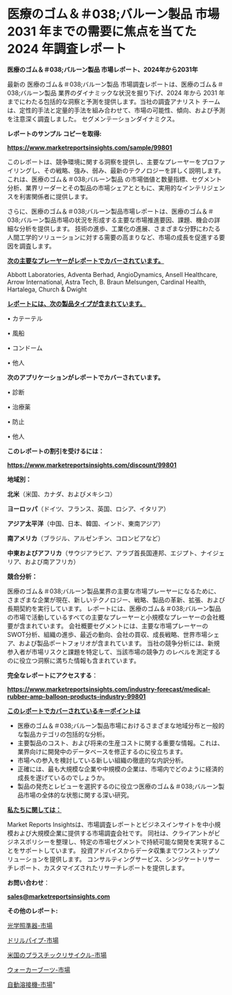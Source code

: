 # 医療のゴム＆＃038;バルーン製品 市場 2031 年までの需要に焦点を当てた 2024 年調査レポート

<strong>医療のゴム＆＃038;バルーン製品 市場レポート、2024年から2031年</strong>

最新の 医療のゴム＆＃038;バルーン製品 市場調査レポートは、医療のゴム＆＃038;バルーン製品 業界のダイナミックな状況を掘り下げ、2024 年から 2031 年までにわたる包括的な洞察と予測を提供します。当社の調査アナリスト チームは、定性的手法と定量的手法を組み合わせて、市場の可能性、傾向、および予測を注意深く調査しました。 セグメンテーションダイナミクス。



<strong>レポートのサンプル コピーを取得:</strong> <a href=https://www.marketreportsinsights.com/sample/99801>

<strong><u>https://www.marketreportsinsights.com/sample/99801</u></strong></a>

このレポートは、競争環境に関する洞察を提供し、主要なプレーヤーをプロファイリングし、その戦略、強み、弱み、最新のテクノロジーを詳しく説明します。 これは、医療のゴム＆＃038;バルーン製品 の市場価値と数量指標、セグメント分析、業界リーダーとその製品の市場シェアとともに、実用的なインテリジェンスを利害関係者に提供します。

さらに、医療のゴム＆＃038;バルーン製品市場レポートは、医療のゴム＆＃038;バルーン製品市場の状況を形成する主要な市場推進要因、課題、機会の詳細な分析を提供します。 技術の進歩、工業化の進展、さまざまな分野にわたる人間工学的ソリューションに対する需要の高まりなど、市場の成長を促進する要因を調査します。



<strong><u>次の主要なプレーヤーがレポートでカバーされています。</u></strong>

Abbott Laboratories, Adventa Berhad, AngioDynamics, Ansell Healthcare, Arrow International, Astra Tech, B. Braun Melsungen, Cardinal Health, Hartalega, Church & Dwight



<strong><u><b>レポートには、次の製品タイプが含まれています。</b></u></strong>

• カテーテル

• 風船

• コンドーム

• 他人



<strong><b>次のアプリケーションがレポートでカバーされています。</b></strong>

• 診断

• 治療薬

• 防止

• 他人



<strong><b>このレポートの割引を受けるには：</b></strong><a href=https://www.marketreportsinsights.com/discount/99801>

<strong><u>https://www.marketreportsinsights.com/discount/99801</u></strong></a>



<strong>地域別：</strong>



<strong>北米</strong>（米国、カナダ、およびメキシコ）



<strong>ヨーロッパ</strong>（ドイツ、フランス、英国、ロシア、イタリア）



<strong>アジア太平洋</strong>（中国、日本、韓国、インド、東南アジア）



<strong>南アメリカ</strong>（ブラジル、アルゼンチン、コロンビアなど）



<strong>中東およびアフリカ</strong>（サウジアラビア、アラブ首長国連邦、エジプト、ナイジェリア、および南アフリカ）



<strong>競合分析：</strong>

医療のゴム＆＃038;バルーン製品業界の主要な市場プレーヤーになるために、さまざまな企業が現在、新しいテクノロジー、戦略、製品の革新、拡張、および長期契約を実行しています。 レポートには、医療のゴム＆＃038;バルーン製品の市場で活動しているすべての主要なプレーヤーと小規模なプレーヤーの会社概要が含まれています。 会社概要セグメントには、主要な市場プレーヤーのSWOT分析、組織の進歩、最近の動向、会社の買収、成長戦略、世界市場シェア、および製品ポートフォリオが含まれています。 当社の競争分析には、新規参入者が市場リスクと課題を特定して、当該市場の競争力 のレベルを測定するのに役立つ洞察に満ちた情報も含まれています。



<strong>完全なレポートにアクセスする</strong>：

<a href=https://www.marketreportsinsights.com/industry-forecast/medical-rubber-amp-balloon-products-industry-99801>

<strong><u>https://www.marketreportsinsights.com/industry-forecast/medical-rubber-amp-balloon-products-industry-99801</u></strong></a>



<strong><u><b>このレポートでカバーされているキーポイントは</b></u></strong>
<ul>
  <li>医療のゴム＆＃038;バルーン製品市場におけるさまざまな地域分布と一般的な製品カテゴリの包括的な分析。</li>
  <li>主要製品のコスト、および将来の生産コストに関する重要な情報。これは、業界向けに開発中のデータベースを修正するのに役立ちます。</li>
  <li>市場への参入を検討している新しい組織の徹底的な内訳分析。</li>
  <li>正確には、最も大規模な企業や中規模の企業は、市場内でどのように経済的成長を遂げているのでしょうか。</li>
  <li>製品の発売とレビューを選択するのに役立つ医療のゴム＆＃038;バルーン製品市場の全体的な状態に関する深い研究。</li>
</ul>


<strong><u><b>私たちに関しては：</b></u></strong>

Market Reports Insightsは、市場調査レポートとビジネスインサイトを中小規模および大規模企業に提供する市場調査会社です。 同社は、クライアントがビジネスポリシーを整理し、特定の市場セグメントで持続可能な開発を実現することをサポートしています。 投資アドバイスからデータ収集までワンストップソリューションを提供します。 コンサルティングサービス、シンジケートリサーチレポート、カスタマイズされたリサーチレポートを提供します。



<strong><b>お問い合わせ</b></strong>：

<a href=mailto:sales@marketreportsinsights.com>

<strong><u>sales@marketreportsinsights.com</u></strong></a>



<strong>その他のレポート:</strong>

<a href=https://www.linkedin.com/pulse/光学照準器-市場-2023-総合分析と事業成長戦略-2030-market-maverick-diaries-24-analysi-ejrpf/>光学照準器-市場</a>

<a href=https://www.linkedin.com/pulse/ドリルパイプ-市場-2023-最新の-cagr-および成長分析-2030-nwfzf/>ドリルパイプ-市場</a>

<a href=https://www.linkedin.com/pulse/米国のプラスチックリサイクル-市場-2023-総合分析と事業成長戦略-2030-pr-news-hub-y7f6f/>米国のプラスチックリサイクル-市場</a>

<a href=https://www.linkedin.com/pulse/ウォーカーブーツ-市場-2023-新興市場-将来の動向と市場需要-2030-0xrhf/>ウォーカーブーツ-市場</a>

<a href=https://www.linkedin.com/pulse/自動溶接機-市場-2023-推進要因と成長機会-2030-data-dive-discoveries-24-analysis-khkxc/>自動溶接機-市場</a>"
